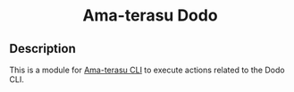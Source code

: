 <h1 align="center">Ama-terasu Dodo</h1>

## Description

This is a module for [Ama-terasu CLI](https://www.npmjs.com/package/@ama-terasu/cli) to execute actions related to the Dodo CLI.
